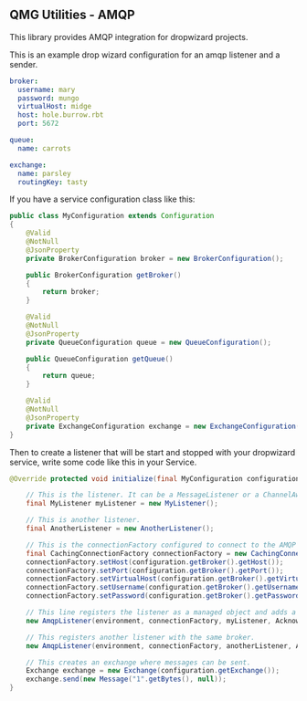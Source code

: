 QMG Utilities - AMQP
--------------------

This library provides AMQP integration for dropwizard projects.

This is an example drop wizard configuration for an amqp listener and a sender.

```yaml
broker:
  username: mary
  password: mungo
  virtualHost: midge
  host: hole.burrow.rbt
  port: 5672

queue:
  name: carrots

exchange:
  name: parsley
  routingKey: tasty
```

If you have a service configuration class like this:

```java
public class MyConfiguration extends Configuration
{
    @Valid
    @NotNull
    @JsonProperty
    private BrokerConfiguration broker = new BrokerConfiguration();

    public BrokerConfiguration getBroker()
    {
        return broker;
    }

    @Valid
    @NotNull
    @JsonProperty
    private QueueConfiguration queue = new QueueConfiguration();

    public QueueConfiguration getQueue()
    {
        return queue;
    }

    @Valid
    @NotNull
    @JsonProperty
    private ExchangeConfiguration exchange = new ExchangeConfiguration();
}
```

Then to create a listener that will be start and stopped with your dropwizard service, write some code like this in your Service.

```java
@Override protected void initialize(final MyConfiguration configuration, final Environment environment) throws Exception {

    // This is the listener. It can be a MessageListener or a ChannelAwareMessageListener.
    final MyListener myListener = new MyListener();

    // This is another listener.
    final AnotherListener = new AnotherListener();

    // This is the connectionFactory configured to connect to the AMQP broker.
    final CachingConnectionFactory connectionFactory = new CachingConnectionFactory();
    connectionFactory.setHost(configuration.getBroker().getHost());
    connectionFactory.setPort(configuration.getBroker().getPort());
    connectionFactory.setVirtualHost(configuration.getBroker().getVirtualHost());
    connectionFactory.setUsername(configuration.getBroker().getUsername());
    connectionFactory.setPassword(configuration.getBroker().getPassword());

    // This line registers the listener as a managed object and adds a health check.
    new AmqpListener(environment, connectionFactory, myListener, AcknowledgeMode.MANUAL, false, configuration.getQueue());

    // This registers another listener with the same broker.
    new AmqpListener(environment, connectionFactory, anotherListener, AcknowledgeMode.MANUAL, false, configuration.getQueue());

    // This creates an exchange where messages can be sent.
    Exchange exchange = new Exchange(configuration.getExchange());
    exchange.send(new Message("1".getBytes(), null));
}
```
